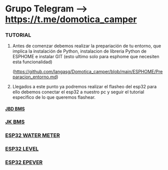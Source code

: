 # Grupo Telegram --> https://t.me/domotica_camper

### TUTORIAL

1. Antes de comenzar debemos realizar la prepariación de tu entorno, que implica la instalación de Python, instalacion de libreria Python de ESPHOME e instalar GIT (esto ultimo solo para esphome que necesiten esta funcionalidad)
  
   (https://github.com/langasg/Domotica_camper/blob/main/ESPHOME/Preparacion_entorno.md)


2. Llegados a este punto ya podremos realizar el flasheo del esp32 para ello debemos conectar el esp32 a nuestro pc y seguir el tutorial especifico de lo que queremos flashear.

#### [JBD BMS](https://github.com/langasg/Domotica_camper/blob/main/ESPHOME/JBD_BMS/README.md)

### [JK BMS](https://github.com/langasg/Domotica_camper/blob/main/ESPHOME/JK_BMS/README.md)

### [ESP32 WATER METER](https://github.com/langasg/Domotica_camper/blob/main/ESPHOME/esp32_water_meter/README.md)

### [ESP32 LEVEL](https://github.com/langasg/Domotica_camper/blob/main/ESPHOME/esp32_level/README.md)

### [ESP32 EPEVER](https://github.com/langasg/Domotica_camper/blob/main/ESPHOME/esphome_epever/README.md)
